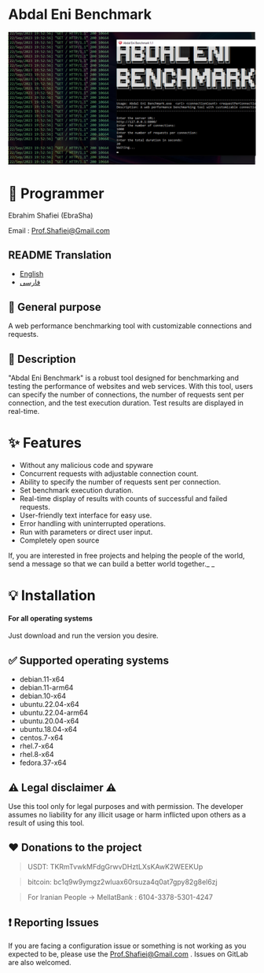 # Abdal Eni Benchmark

![](https://raw.githubusercontent.com/ebrasha/Abdal-Eni-Benchmark/main/Abdal-Eni-Benchmark.jpg)

# 🤵 Programmer
Ebrahim Shafiei (EbraSha)

Email :  Prof.Shafiei@Gmail.com

## README Translation
- [English](README.md)
- [فارسی](README.fa.md)

## 💎 General purpose
A web performance benchmarking tool with customizable connections and requests.

## 💎 Description
"Abdal Eni Benchmark" is a robust tool designed for benchmarking and testing the performance of websites and web services. With this tool, users can specify the number of connections, the number of requests sent per connection, and the test execution duration. Test results are displayed in real-time.

# ✨ Features
- Without any malicious code and spyware
- Concurrent requests with adjustable connection count.
- Ability to specify the number of requests sent per connection.
- Set benchmark execution duration.
- Real-time display of results with counts of successful and failed requests.
- User-friendly text interface for easy use.
- Error handling with uninterrupted operations.
- Run with parameters or direct user input.
- Completely open source


If, you are interested in free projects and helping the people of the world, send a message so that we can build a better world together._
_

# 💡 Installation

#### For all operating systems
Just download and run the version you desire.
 
## ✅ Supported operating systems

- debian.11-x64
- debian.11-arm64
- debian.10-x64
- ubuntu.22.04-x64
- ubuntu.22.04-arm64
- ubuntu.20.04-x64
- ubuntu.18.04-x64
- centos.7-x64
- rhel.7-x64
- rhel.8-x64
- fedora.37-x64

 

## ⚠️ Legal disclaimer ⚠️

Use this tool only for legal purposes and with permission. The developer assumes no liability for any illicit usage or harm inflicted upon others as a result of using this tool.

## ❤️ Donations to the project

> USDT:      TKRmTvwkMFdgGrwvDHztLXsKAwK2WEEKUp

> bitcoin:   bc1q9w9ymgz2wluax60rsuza4q0at7gpy82g8el6zj

> For Iranian People -> MellatBank : 6104-3378-5301-4247

## ❗ Reporting Issues

If you are facing a configuration issue or something is not working as you expected to be, please use the Prof.Shafiei@Gmail.com . Issues on GitLab are also welcomed.

